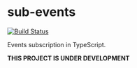 # sub-events

[![Build Status](https://travis-ci.org/vitaly-t/sub-events.svg?branch=master)](https://travis-ci.org/vitaly-t/sub-events)

Events subscription in TypeScript.

**THIS PROJECT IS UNDER DEVELOPMENT**

<!--
## Preamble

It was originally written to overcome [RXJS] complexities of monitoring subscriptions, see [this issue](https://stackoverflow.com/questions/56195932/how-to-monitor-number-of-rxjs-subscriptions). 

However, it is now a powerful event-handling engine by itself, supporting all browsers and Node.js versions.  

## Usage

Install this module via `npm i subcount`.

### Simple Observable

Class [Observable] works very much like in [RXJS]: 

```ts
import {Observable} from 'subcount';

// declare observable with any type:
const a: Observable<string> = new Observable();

// subscribe for data:
const sub = a.subscribe((data: string) => {
  // data = 'hello'
});

a.next('hello'); // send data

sub.unsubscribe(); // unsubscribe
```

And if you need to wait for `next` to finish, you can use method `nextSync` instead.

### Counted Observable

Class [CountedObservable] extends [Observable] with `onCount`, to monitor the subscriptions counter:

```ts
import {CountedObservable, ISubCounts} from 'subcount';

// declare observable with any type:
const a: CountedObservable<string> = new CountedObservable();

// monitor the subscriptions counter:
const countSub = a.onCount.subscribe((info: ISubCounts) => {
    // info = {newCount, prevCount} 
});

// subscribe for data:
const sub = a.subscribe((data: string) => {
  // data = 'hello'
});

// send data:
a.next('hello');

// unsubscribe:
sub.unsubscribe();
countSub.unsubscribe();
```

If you need `onCount` sent synchronously, use `new CountedObservable({sync: true})`. 

## Browser

Including `./subcount/dist` in your HTML will give you access to all types under `subcount` namespace:

```html
<script src="./subcount/dist"></script>
<script>
    const a = new subcount.Observable();
    a.subscribe(data => {
        // data received
    });
</script>
``` 

And when using it directly in TypeScript, you can compile and bundle it any way you want.

**Example:**

```ts
function fromEvent(from: Node, event: string): Observable<Event> {
    const obs = new Observable<Event>();
    from.addEventListener(event, e => obs.next(e));
    return obs;
}

fromEvent(document, 'click').subscribe((e: Event) => {
    // handle the event
});
```

See also: [API generated from code](https://vitaly-t.github.io/subcount).

-->

[RXJS]:https://github.com/reactivex/rxjs
[Observable]:https://vitaly-t.github.io/subcount/classes/observable.html
[CountedObservable]:https://vitaly-t.github.io/subcount/classes/countedobservable.html
